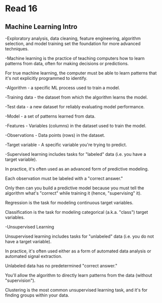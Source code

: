 # Read 16
## Machine Learning Intro
-Exploratory analysis, data cleaning, feature engineering, algorithm selection, and model training set the foundation for more advanced techniques.

-Machine learning is the practice of teaching computers how to learn patterns from data, often for making decisions or predictions.

For true machine learning, the computer must be able to learn patterns that it's not explicitly programmed to identify.


-Algorithm - a specific ML process used to train a model.

-Training data - the dataset from which the algorithm learns the model.

-Test data - a new dataset for reliably evaluating model performance.

-Model - a set of patterns learned from data.


-Features - Variables (columns) in the dataset used to train the model.

-Observations - Data points (rows) in the dataset.

-Target variable - A specific variable you're trying to predict.



-Supervised learning includes tasks for "labeled" data (i.e. you have a target variable).

In practice, it's often used as an advanced form of predictive modeling.

Each observation must be labeled with a "correct answer."

Only then can you build a predictive model because you must tell the algorithm what's "correct" while training it (hence, "supervising" it).

Regression is the task for modeling continuous target variables.

Classification is the task for modeling categorical (a.k.a. "class") target variables.

-Unsupervised Learning

Unsupervised learning includes tasks for "unlabeled" data (i.e. you do not have a target variable).




In practice, it's often used either as a form of automated data analysis or automated signal extraction.

Unlabeled data has no predetermined "correct answer."

You'll allow the algorithm to directly learn patterns from the data (without "supervision").

Clustering is the most common unsupervised learning task, and it's for finding groups within your data.





